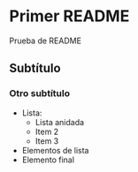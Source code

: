 # Primer README
Prueba de README
## Subtítulo
### Otro subtítulo
* Lista:
  * Lista anidada
  * Item 2
  * Item 3
* Elementos de lista
* Elemento final